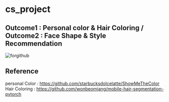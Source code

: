 # cs_project

## Outcome1 :  Personal color & Hair Coloring  /  Outcome2 : Face Shape & Style Recommendation

![forgithub](https://user-images.githubusercontent.com/66096775/174728708-6c269518-895b-4d49-974d-837be05148fe.png)


## Reference
personal Color : https://github.com/starbucksdolcelatte/ShowMeTheColor
Hair Coloring : https://github.com/wonbeomjang/mobile-hair-segmentation-pytorch
